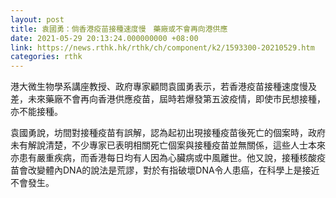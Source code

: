 ```yaml
---
layout: post
title: 袁國勇：倘香港疫苗接種速度慢　藥廠或不會再向港供應
date: 2021-05-29 20:13:24.000000000 +08:00
link: https://news.rthk.hk/rthk/ch/component/k2/1593300-20210529.htm
categories: rthk
---
```


港大微生物學系講座教授、政府專家顧問袁國勇表示，若香港疫苗接種速度慢及差，未來藥廠不會再向香港供應疫苗，屆時若爆發第五波疫情，即使市民想接種，亦不能接種。

袁國勇說，坊間對接種疫苗有誤解，認為起初出現接種疫苗後死亡的個案時，政府未有解說清楚，不少專家已表明相關死亡個案與接種疫苗並無關係，這些人士本來亦患有嚴重疾病，而香港每日均有人因為心臟病或中風離世。他又說，接種核酸疫苗會改變體內DNA的說法是荒謬，對於有指破壞DNA令人患癌，在科學上是接近不會發生。
